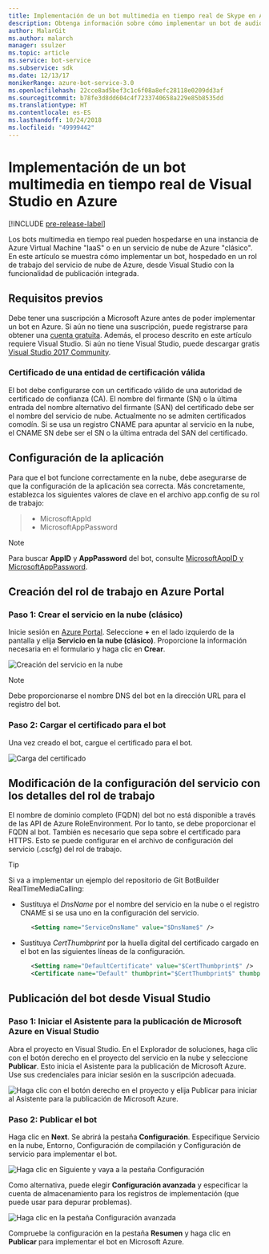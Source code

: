 ```yaml
---
title: Implementación de un bot multimedia en tiempo real de Skype en Azure | Microsoft Docs
description: Obtenga información sobre cómo implementar un bot de audio y vídeo en tiempo real de Skype en Azure mediante la característica de publicación integrada de Visual Studio.
author: MalarGit
ms.author: malarch
manager: ssulzer
ms.topic: article
ms.service: bot-service
ms.subservice: sdk
ms.date: 12/13/17
monikerRange: azure-bot-service-3.0
ms.openlocfilehash: 22cce8ad5bef3c1c6f08a8efc28118e0209dd3af
ms.sourcegitcommit: b78fe3d8dd604c4f7233740658a229e85b8535dd
ms.translationtype: HT
ms.contentlocale: es-ES
ms.lasthandoff: 10/24/2018
ms.locfileid: "49999442"
---
```

# <a name="deploy-a-real-time-media-bot-from-visual-studio-to-azure"></a>Implementación de un bot multimedia en tiempo real de Visual Studio en Azure

[!INCLUDE [pre-release-label](../includes/pre-release-label-v3.md)]

Los bots multimedia en tiempo real pueden hospedarse en una instancia de Azure Virtual Machine "IaaS" o en un servicio de nube de Azure "clásico". En este artículo se muestra cómo implementar un bot, hospedado en un rol de trabajo del servicio de nube de Azure, desde Visual Studio con la funcionalidad de publicación integrada.

## <a name="prerequisites"></a>Requisitos previos

Debe tener una suscripción a Microsoft Azure antes de poder implementar un bot en Azure. Si aún no tiene una suscripción, puede registrarse para obtener una <a href="https://azure.microsoft.com/en-us/free/" target="_blank">cuenta gratuita</a>. Además, el proceso descrito en este artículo requiere Visual Studio. Si aún no tiene Visual Studio, puede descargar gratis <a href="https://www.visualstudio.com/downloads/" target="_blank">Visual Studio 2017 Community</a>.

### <a name="certificate-from-a-valid-certificate-authority"></a>Certificado de una entidad de certificación válida
El bot debe configurarse con un certificado válido de una autoridad de certificado de confianza (CA). El nombre del firmante (SN) o la última entrada del nombre alternativo del firmante (SAN) del certificado debe ser el nombre del servicio de nube. Actualmente no se admiten certificados comodín. Si se usa un registro CNAME para apuntar al servicio en la nube, el CNAME SN debe ser el SN o la última entrada del SAN del certificado.

## <a name="configure-application-settings"></a>Configuración de la aplicación
Para que el bot funcione correctamente en la nube, debe asegurarse de que la configuración de la aplicación sea correcta. Más concretamente, establezca los siguientes valores de clave en el archivo app.config de su rol de trabajo:
> <ul><li>MicrosoftAppId</li><li>MicrosoftAppPassword</li></ul>

> [!NOTE]
> Para buscar **AppID** y **AppPassword** del bot, consulte [MicrosoftAppID y MicrosoftAppPassword](~/bot-service-manage-overview.md#microsoftappid-and-microsoftapppassword).

## <a name="create-worker-role-in-the-azure-portal"></a>Creación del rol de trabajo en Azure Portal
### <a name="step-1-create-cloud-serviceclassic"></a>Paso 1: Crear el servicio en la nube (clásico)
Inicie sesión en <a href="https://portal.azure.com">Azure Portal</a>. Seleccione **+** en el lado izquierdo de la pantalla y elija **Servicio en la nube (clásico)**. Proporcione la información necesaria en el formulario y haga clic en **Crear**.

![Creación del servicio en la nube](../media/real-time-media-bot-portal-service-creation.png)

> [!NOTE]
> Debe proporcionarse el nombre DNS del bot en la dirección URL para el registro del bot.

### <a name="step-2-upload-the-certificate-for-the-bot"></a>Paso 2: Cargar el certificado para el bot
Una vez creado el bot, cargue el certificado para el bot.

![Carga del certificado](../media/real-time-media-bot-portal-certificates.png)

## <a name="modify-service-configuration-with-worker-role-details"></a>Modificación de la configuración del servicio con los detalles del rol de trabajo
El nombre de dominio completo (FQDN) del bot no está disponible a través de las API de Azure RoleEnvironment. Por lo tanto, se debe proporcionar el FQDN al bot. También es necesario que sepa sobre el certificado para HTTPS. Esto se puede configurar en el archivo de configuración del servicio (.cscfg) del rol de trabajo.

> [!TIP]
> Si va a implementar un ejemplo del repositorio de Git BotBuilder RealTimeMediaCalling:
> - Sustituya el $DnsName$ por el nombre del servicio en la nube o el registro CNAME si se usa uno en la configuración del servicio.
>   ```xml
>      <Setting name="ServiceDnsName" value="$DnsName$" />
>   ```
> 
> - Sustituya $CertThumbprint$ por la huella digital del certificado cargado en el bot en las siguientes líneas de la configuración.
>   ```xml
>      <Setting name="DefaultCertificate" value="$CertThumbprint$" />
>      <Certificate name="Default" thumbprint="$CertThumbprint$" thumbprintAlgorithm="sha1" />
>   ```

## <a name="publish-the-bot-from-visual-studio"></a>Publicación del bot desde Visual Studio
### <a name="step-1-launch-the-microsoft-azure-publishing-wizard-in-visual-studio"></a>Paso 1: Iniciar el Asistente para la publicación de Microsoft Azure en Visual Studio

Abra el proyecto en Visual Studio. En el Explorador de soluciones, haga clic con el botón derecho en el proyecto del servicio en la nube y seleccione **Publicar**. Esto inicia el Asistente para la publicación de Microsoft Azure. Use sus credenciales para iniciar sesión en la suscripción adecuada.

![Haga clic con el botón derecho en el proyecto y elija Publicar para iniciar al Asistente para la publicación de Microsoft Azure.](../media/real-time-media-bot-publish-signin.png)

### <a name="step-2-publish-the-bot"></a>Paso 2: Publicar el bot

Haga clic en **Next**. Se abrirá la pestaña **Configuración**. Especifique Servicio en la nube, Entorno, Configuración de compilación y Configuración de servicio para implementar el bot.

![Haga clic en Siguiente y vaya a la pestaña Configuración](../media/real-time-media-bot-publish-settings.png)

Como alternativa, puede elegir **Configuración avanzada** y especificar la cuenta de almacenamiento para los registros de implementación (que puede usar para depurar problemas).

![Haga clic en la pestaña Configuración avanzada](../media/real-time-media-bot-publish-advanced-settings.png)

Compruebe la configuración en la pestaña **Resumen** y haga clic en **Publicar** para implementar el bot en Microsoft Azure.
